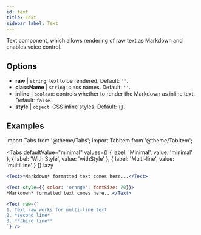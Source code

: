 ```yaml
---
id: text 
title: Text
sidebar_label: Text
---
```


Text component, which allows rendering of raw text as Markdown and enables voice control.

## Options

* __raw__ | `string`: text to be rendered. Default: `''`.
* __className__ | `string`: class names. Default: `''`.
* __inline__ | `boolean`: controls whether to render the Markdown as inline text. Default: `false`.
* __style__ | `object`: CSS inline styles. Default: `{}`.


## Examples


import Tabs from '@theme/Tabs';
import TabItem from '@theme/TabItem';

<Tabs
    defaultValue="minimal"
    values={[
        { label: 'Minimal', value: 'minimal' },
        { label: 'With Style', value: 'withStyle' },
        { label: 'Multi-line', value: 'multiLine' }
    ]}
    lazy
>
<TabItem value="minimal">

```jsx live
<Text>*Markdown* formatted text comes here...</Text>
```

</TabItem>

<TabItem value="withStyle">

```jsx live
<Text style={{ color: 'orange', fontSize: 70}}>
*Markdown* formatted text comes here...</Text>
```
</TabItem>

<TabItem value="multiLine">

```jsx live
<Text raw={`
1. Text raw works for multi-line text
2. *second line*
3. **third line**
`} />
```
</TabItem>

</Tabs>
